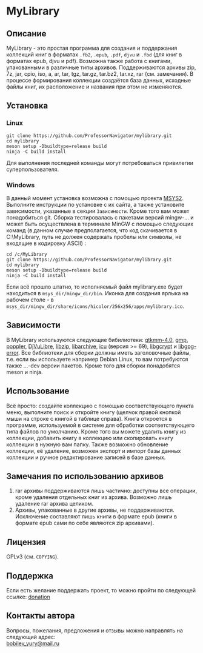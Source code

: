 # MyLibrary

## Описание
MyLibrary - это простая программа для создания и поддержания  коллекций книг в форматах  `.fb2`, `.epub`, `.pdf`, `djvu` и `.fbd` (для книг в форматах epub, djvu и pdf). Возможна также работа с книгами, упакованными в различные типы архивов. Поддерживаются архивы zip, 7z, jar, cpio, iso, a, ar, tar, tgz, tar.gz, tar.bz2, tar.xz, rar (см. замечания). В процессе формирования коллекции создаётся база данных, исходные файлы книг, их расположение и названия при этом не изменяются.

## Установка

### Linux

`git clone https://github.com/ProfessorNavigator/mylibrary.git`\
`cd mylibrary`\
`meson setup -Dbuildtype=release build`\
`ninja -C build install`

Для выполнения последней команды могут потребоваться привилегии суперпользователя.

### Windows

В данный момент установка возможна с помощью проекта [MSYS2](https://www.msys2.org/). Выполните инструкции по установке с их сайта, а также установите зависимости, указанные в секции `Зависимости`. Кроме того вам может понадобиться git. Сборка тестировалась с пакетами версий mingw-... и может быть осуществлена в терминале MinGW с помощью следующих команд (в данном случае предполагается, что код скачивается в C:\MyLibrary, путь не должен содержать пробелы или символы, не входящие в кодировку ASCII) : 

`cd /c/MyLibrary`\
`git clone https://github.com/ProfessorNavigator/mylibrary.git`\
`cd mylibrary`\
`meson setup -Dbuildtype=release build`\
`ninja -C build install`

Если всё прошло штатно, то исполняемый файл mylibrary.exe будет находиться в `msys_dir/mingw_dir/bin`.  Иконка для создания ярлыка на рабочем столе  -  в `msys_dir/mingw_dir/share/icons/hicolor/256x256/apps/mylibrary.ico`.

## Зависимости

В MyLibrary используются следующие бибилиотеки:  [gtkmm-4.0](http://www.gtkmm.org/), [gmp](https://gmplib.org/), [poppler](https://poppler.freedesktop.org/), [DjVuLibre](https://djvu.sourceforge.net/), [libzip](https://libzip.org/), [libarchive](https://libarchive.org/), [icu](https://icu.unicode.org/) (версия >= 69), [libgcrypt](https://www.gnupg.org/software/libgcrypt/) и [libgpg-error](https://www.gnupg.org/software/libgpg-error/). Все библиотеки для сборки должны иметь заголовочные файлы, т.е. если вы используете например Debian Linux, то вам потребуются также ...-dev версии пакетов. Кроме того для сборки понадобятся meson и ninja.

## Использование

Всё просто: создайте коллекцию с помощью соответствующего пункта меню, выполните поиск и откройте книгу (щелчок правой кнопкой мыши на строке с книгой в таблице справа). Книга откроется в программе, используемой в системе для обработки соответствующего типа файлов по умолчанию. Кроме того вы можете удалить книгу из коллекции, добавить книгу в коллекцию или скопировать книгу коллекции в нужную вам папку. Также возможно обновление коллекции, её удаление, возможен экспорт и импорт базы данных коллекции и ручное редактирование записей в базе данных.

## Замечания по использованию архивов
1. rar архивы поддерживаются лишь частично: доступны все операции, кроме удаления отдельных книг из архива. Возможно лишь удаление rar архива целиком.
2. Архивы, упакованные в другие архивы, не поддерживаются. Исключение составляют лишь книги в формате epub (книги в формате epub сами по себе являются zip архивами).

## Лицензия

GPLv3 (см. `COPYING`).

## Поддержка

Если есть желание поддержать проект, то можно пройти по следующей ссылке: [donation](https://yoomoney.ru/to/4100117795409573)

## Контакты автора

Вопросы, пожелания, предложения и отзывы можно направлять на следующий адрес: \
bobilev_yury@mail.ru